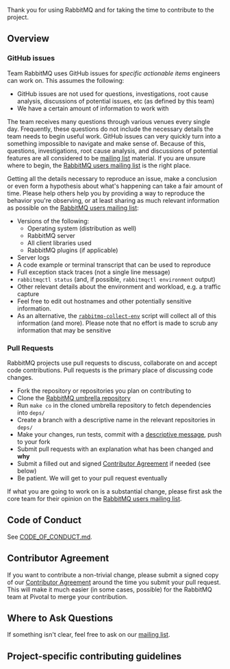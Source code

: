 Thank you for using RabbitMQ and for taking the time to contribute to the project.

## Overview

### GitHub issues

Team RabbitMQ uses GitHub issues for _specific actionable items_ engineers can work on. This assumes the following:

* GitHub issues are not used for questions, investigations, root cause analysis, discussions of potential issues, etc (as defined by this team)
* We have a certain amount of information to work with

The team receives many questions through various venues every single day. Frequently, these questions do not include the necessary details the team needs to begin useful work. GitHub issues can very quickly turn into a something impossible to navigate and make sense of. Because of this, questions, investigations, root cause analysis, and discussions of potential features are all considered to be [mailing list][rmq-users] material. If you are unsure where to begin, the [RabbitMQ users mailing list][rmq-users] is the right place.

Getting all the details necessary to reproduce an issue, make a conclusion or even form a hypothesis about what's happening can take a fair amount of time. Please help others help you by providing a way to reproduce the behavior you're observing, or at least sharing as much relevant information as possible on the [RabbitMQ users mailing list][rmq-users]:

* Versions of the following:
    * Operating system (distribution as well)
    * RabbitMQ server
    * All client libraries used
    * RabbitMQ plugins (if applicable)
* Server logs
* A code example or terminal transcript that can be used to reproduce
* Full exception stack traces (not a single line message)
* `rabbitmqctl status` (and, if possible, `rabbitmqctl environment` output)
* Other relevant details about the environment and workload, e.g. a traffic capture
* Feel free to edit out hostnames and other potentially sensitive information.
* As an alternative, the [`rabbitmq-collect-env`][rmq-collect-env] script will collect all of this information (and more). Please note that no effort is made to scrub any information that may be sensitive

### Pull Requests

RabbitMQ projects use pull requests to discuss, collaborate on and accept code contributions. Pull requests is the primary place of discussing code changes.

 * Fork the repository or repositories you plan on contributing to
 * Clone the [RabbitMQ umbrella repository][rmq-umbrella-repo]
 * Run `make co` in the cloned umbrella repository to fetch dependencies into `deps/`
 * Create a branch with a descriptive name in the relevant repositories in `deps/`
 * Make your changes, run tests, commit with a [descriptive message][git-commit-msgs], push to your fork
 * Submit pull requests with an explanation what has been changed and **why**
 * Submit a filled out and signed [Contributor Agreement][ca-agreement] if needed (see below)
 * Be patient. We will get to your pull request eventually

If what you are going to work on is a substantial change, please first ask the core team for their opinion on the [RabbitMQ users mailing list][rmq-users].

## Code of Conduct

See [CODE_OF_CONDUCT.md](./CODE_OF_CONDUCT.md).

## Contributor Agreement

If you want to contribute a non-trivial change, please submit a signed copy of our [Contributor Agreement][ca-agreement] around the time you submit your pull request. This will make it much easier (in some cases, possible) for the RabbitMQ team at Pivotal to merge your contribution.

## Where to Ask Questions

If something isn't clear, feel free to ask on our [mailing list][rmq-users].

[rmq-collect-env]: https://github.com/rabbitmq/support-tools/blob/master/scripts/rabbitmq-collect-env
[rmq-umbrella-repo]: https://github.com/rabbitmq/rabbitmq-public-umbrella
[git-commit-msgs]: http://tbaggery.com/2008/04/19/a-note-about-git-commit-messages.html
[rmq-users]: https://groups.google.com/forum/#!forum/rabbitmq-users
[ca-agreement]: https://github.com/rabbitmq/ca#how-to-submit

## Project-specific contributing guidelines

